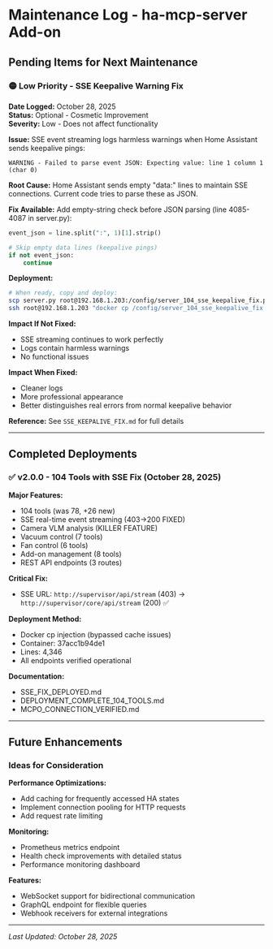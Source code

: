 # Maintenance Log - ha-mcp-server Add-on

## Pending Items for Next Maintenance

### 🟡 Low Priority - SSE Keepalive Warning Fix

**Date Logged:** October 28, 2025  
**Status:** Optional - Cosmetic Improvement  
**Severity:** Low - Does not affect functionality

**Issue:**
SSE event streaming logs harmless warnings when Home Assistant sends keepalive pings:

```
WARNING - Failed to parse event JSON: Expecting value: line 1 column 1 (char 0)
```

**Root Cause:**
Home Assistant sends empty "data:" lines to maintain SSE connections. Current code tries to parse these as JSON.

**Fix Available:**
Add empty-string check before JSON parsing (line 4085-4087 in server.py):

```python
event_json = line.split(":", 1)[1].strip()

# Skip empty data lines (keepalive pings)
if not event_json:
    continue
```

**Deployment:**

```bash
# When ready, copy and deploy:
scp server.py root@192.168.1.203:/config/server_104_sse_keepalive_fix.py
ssh root@192.168.1.203 "docker cp /config/server_104_sse_keepalive_fix.py 37acc1b94de1:/app/server.py && docker restart 37acc1b94de1"
```

**Impact If Not Fixed:**

- SSE streaming continues to work perfectly
- Logs contain harmless warnings
- No functional issues

**Impact When Fixed:**

- Cleaner logs
- More professional appearance
- Better distinguishes real errors from normal keepalive behavior

**Reference:** See `SSE_KEEPALIVE_FIX.md` for full details

---

## Completed Deployments

### ✅ v2.0.0 - 104 Tools with SSE Fix (October 28, 2025)

**Major Features:**

- 104 tools (was 78, +26 new)
- SSE real-time event streaming (403→200 FIXED)
- Camera VLM analysis (KILLER FEATURE)
- Vacuum control (7 tools)
- Fan control (6 tools)
- Add-on management (8 tools)
- REST API endpoints (3 routes)

**Critical Fix:**

- SSE URL: `http://supervisor/api/stream` (403) → `http://supervisor/core/api/stream` (200) ✅

**Deployment Method:**

- Docker cp injection (bypassed cache issues)
- Container: 37acc1b94de1
- Lines: 4,346
- All endpoints verified operational

**Documentation:**

- SSE_FIX_DEPLOYED.md
- DEPLOYMENT_COMPLETE_104_TOOLS.md
- MCPO_CONNECTION_VERIFIED.md

---

## Future Enhancements

### Ideas for Consideration

**Performance Optimizations:**

- Add caching for frequently accessed HA states
- Implement connection pooling for HTTP requests
- Add request rate limiting

**Monitoring:**

- Prometheus metrics endpoint
- Health check improvements with detailed status
- Performance monitoring dashboard

**Features:**

- WebSocket support for bidirectional communication
- GraphQL endpoint for flexible queries
- Webhook receivers for external integrations

---

_Last Updated: October 28, 2025_
